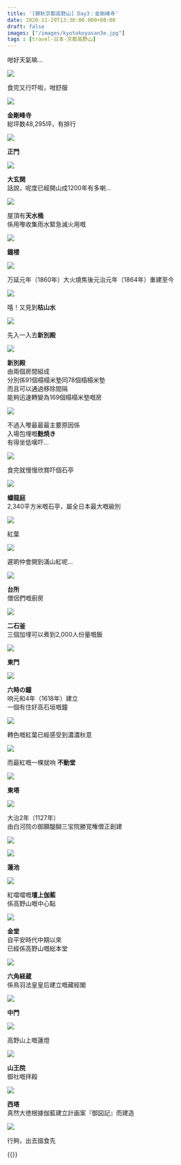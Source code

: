 ```yaml
---
title: '[錦秋京都高野山] Day3：金剛峰寺'
date: 2020-11-29T13:30:00.000+08:00
draft: false
images: ["/images/kyotokoyasan3e.jpg"]
tags : [travel-日本-京都高野山]
---
```

  
咁好天氣嘛...

![](/images/kyotokoyasan3e1.jpg)

食完又行吓啦，咁舒服  

![](/images/kyotokoyasan3e2.jpg)

**金剛峰寺**  
総坪数48,295坪，有排行

![](/images/kyotokoyasan3e3.jpg)

**正門**

![](/images/kyotokoyasan3e4.jpg)

**大玄関**  
話說，呢度已經開山成1200年有多喇...  

![](/images/kyotokoyasan3e5.jpg)

屋頂有**天水桶**  
係用嚟收集雨水緊急滅火用嘅  

![](/images/kyotokoyasan3e6.jpg)

**鐘楼**  

![](/images/kyotokoyasan3e7.jpg)

万延元年（1860年）大火燒焦後元治元年（1864年）重建至今  

![](/images/kyotokoyasan3e8.jpg)

嘻！又見到**枯山水**

![](/images/kyotokoyasan3e9.jpg)

先入一入去**新別殿**

![](/images/kyotokoyasan3e10.jpg)

**新別殿**  
由兩個房間組成  
分別係91個榻榻米墊同78個榻榻米墊  
而且可以通過移除間隔  
能夠迅速轉變為169個榻榻米墊嘅房  

![](/images/kyotokoyasan3e11.jpg)

不過入嚟最最最主要原因係  
入場包埋嘅**麩焼き**  
有得坐低嘆吓...  

![](/images/kyotokoyasan3e12.jpg)

食完就慢慢欣賞吓個石亭  

![](/images/kyotokoyasan3e13.jpg)

**蟠龍庭**  
2,340平方米嘅石亭，屬全日本最大嘅級別  

![](/images/kyotokoyasan3e.jpg)

紅葉  

![](/images/kyotokoyasan3e14.jpg)

遲啲仲會開到滿山紅呢...  

![](/images/kyotokoyasan3e15.jpg)

**台所**  
僧侶們嘅廚房  

![](/images/kyotokoyasan3e16.jpg)

**二石釜**  
三個加埋可以煮到2,000人份量嘅飯  

![](/images/kyotokoyasan3e17.jpg)

**東門**  

![](/images/kyotokoyasan3e18.jpg)

**六時の鐘**  
响元和4年（1618年）建立  
一個有住好高石垣嘅鐘  

![](/images/kyotokoyasan3e19.jpg)

轉色嘅紅葉已經感受到濃濃秋意  

![](/images/kyotokoyasan3e20.jpg)

而最紅嘅一棵就响 **不動堂**  

![](/images/kyotokoyasan3e21.jpg)

**東塔**  

![](/images/kyotokoyasan3e22.jpg)

大治2年（1127年）  
由白河院の御願醍醐三宝院勝覚権僧正創建  

![](/images/kyotokoyasan3e23.jpg)

![](/images/kyotokoyasan3e24.jpg)

**蓮池**  

![](/images/kyotokoyasan3e25.jpg)

紅噹噹嘅**壇上伽藍**  
係高野山嘅中心點  

![](/images/kyotokoyasan3e26.jpg)

**金堂**  
自平安時代中期以來  
已經係高野山嘅総本堂  

![](/images/kyotokoyasan3e27.jpg)

**六角経蔵**  
係鳥羽法皇皇后建立嘅藏經閣  

![](/images/kyotokoyasan3e28.jpg)

**中門**  

![](/images/kyotokoyasan3e29.jpg)

高野山上嘅蓮燈  

![](/images/kyotokoyasan3e30.jpg)

**山王院**  
御社嘅拝殿

![](/images/kyotokoyasan3e31.jpg)

**西塔**  
真然大徳根據伽藍建立計画案『御図記』而建造  

![](/images/kyotokoyasan3e32.jpg)

行夠，出去搵食先  

  
{{<kyotokoyasan>}}  
